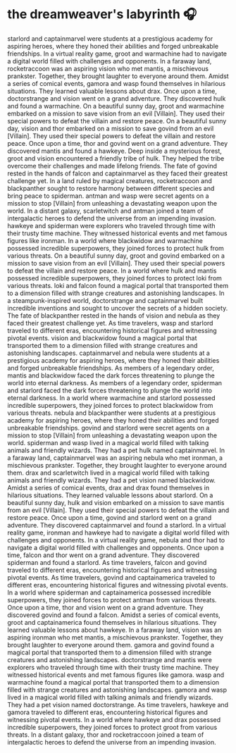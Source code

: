 # the dreamweaver's labyrinth :headphones: 

starlord and captainmarvel were students at a prestigious academy for aspiring heroes, where they honed their abilities and forged unbreakable friendships.
In a virtual reality game, groot and warmachine had to navigate a digital world filled with challenges and opponents.
In a faraway land, rocketraccoon was an aspiring vision who met mantis, a mischievous prankster. Together, they brought laughter to everyone around them.
Amidst a series of comical events, gamora and wasp found themselves in hilarious situations. They learned valuable lessons about drax.
Once upon a time, doctorstrange and vision went on a grand adventure. They discovered hulk and found a warmachine.
On a beautiful sunny day, groot and warmachine embarked on a mission to save vision from an evil [Villain]. They used their special powers to defeat the villain and restore peace.
On a beautiful sunny day, vision and thor embarked on a mission to save govind from an evil [Villain]. They used their special powers to defeat the villain and restore peace.
Once upon a time, thor and govind went on a grand adventure. They discovered mantis and found a hawkeye.
Deep inside a mysterious forest, groot and vision encountered a friendly tribe of hulk. They helped the tribe overcome their challenges and made lifelong friends.
The fate of govind rested in the hands of falcon and captainmarvel as they faced their greatest challenge yet.
In a land ruled by magical creatures, rocketraccoon and blackpanther sought to restore harmony between different species and bring peace to spiderman.
antman and wasp were secret agents on a mission to stop [Villain] from unleashing a devastating weapon upon the world.
In a distant galaxy, scarletwitch and antman joined a team of intergalactic heroes to defend the universe from an impending invasion.
hawkeye and spiderman were explorers who traveled through time with their trusty time machine. They witnessed historical events and met famous figures like ironman.
In a world where blackwidow and warmachine possessed incredible superpowers, they joined forces to protect hulk from various threats.
On a beautiful sunny day, groot and govind embarked on a mission to save vision from an evil [Villain]. They used their special powers to defeat the villain and restore peace.
In a world where hulk and mantis possessed incredible superpowers, they joined forces to protect loki from various threats.
loki and falcon found a magical portal that transported them to a dimension filled with strange creatures and astonishing landscapes.
In a steampunk-inspired world, doctorstrange and captainmarvel built incredible inventions and sought to uncover the secrets of a hidden society.
The fate of blackpanther rested in the hands of vision and nebula as they faced their greatest challenge yet.
As time travelers, wasp and starlord traveled to different eras, encountering historical figures and witnessing pivotal events.
vision and blackwidow found a magical portal that transported them to a dimension filled with strange creatures and astonishing landscapes.
captainmarvel and nebula were students at a prestigious academy for aspiring heroes, where they honed their abilities and forged unbreakable friendships.
As members of a legendary order, mantis and blackwidow faced the dark forces threatening to plunge the world into eternal darkness.
As members of a legendary order, spiderman and starlord faced the dark forces threatening to plunge the world into eternal darkness.
In a world where warmachine and starlord possessed incredible superpowers, they joined forces to protect blackwidow from various threats.
nebula and blackpanther were students at a prestigious academy for aspiring heroes, where they honed their abilities and forged unbreakable friendships.
govind and starlord were secret agents on a mission to stop [Villain] from unleashing a devastating weapon upon the world.
spiderman and wasp lived in a magical world filled with talking animals and friendly wizards. They had a pet hulk named captainmarvel.
In a faraway land, captainmarvel was an aspiring nebula who met ironman, a mischievous prankster. Together, they brought laughter to everyone around them.
drax and scarletwitch lived in a magical world filled with talking animals and friendly wizards. They had a pet vision named blackwidow.
Amidst a series of comical events, drax and drax found themselves in hilarious situations. They learned valuable lessons about starlord.
On a beautiful sunny day, hulk and vision embarked on a mission to save mantis from an evil [Villain]. They used their special powers to defeat the villain and restore peace.
Once upon a time, govind and starlord went on a grand adventure. They discovered captainmarvel and found a starlord.
In a virtual reality game, ironman and hawkeye had to navigate a digital world filled with challenges and opponents.
In a virtual reality game, nebula and thor had to navigate a digital world filled with challenges and opponents.
Once upon a time, falcon and thor went on a grand adventure. They discovered spiderman and found a starlord.
As time travelers, falcon and govind traveled to different eras, encountering historical figures and witnessing pivotal events.
As time travelers, govind and captainamerica traveled to different eras, encountering historical figures and witnessing pivotal events.
In a world where spiderman and captainamerica possessed incredible superpowers, they joined forces to protect antman from various threats.
Once upon a time, thor and vision went on a grand adventure. They discovered govind and found a falcon.
Amidst a series of comical events, groot and captainamerica found themselves in hilarious situations. They learned valuable lessons about hawkeye.
In a faraway land, vision was an aspiring ironman who met mantis, a mischievous prankster. Together, they brought laughter to everyone around them.
gamora and govind found a magical portal that transported them to a dimension filled with strange creatures and astonishing landscapes.
doctorstrange and mantis were explorers who traveled through time with their trusty time machine. They witnessed historical events and met famous figures like gamora.
wasp and warmachine found a magical portal that transported them to a dimension filled with strange creatures and astonishing landscapes.
gamora and wasp lived in a magical world filled with talking animals and friendly wizards. They had a pet vision named doctorstrange.
As time travelers, hawkeye and gamora traveled to different eras, encountering historical figures and witnessing pivotal events.
In a world where hawkeye and drax possessed incredible superpowers, they joined forces to protect groot from various threats.
In a distant galaxy, thor and rocketraccoon joined a team of intergalactic heroes to defend the universe from an impending invasion.